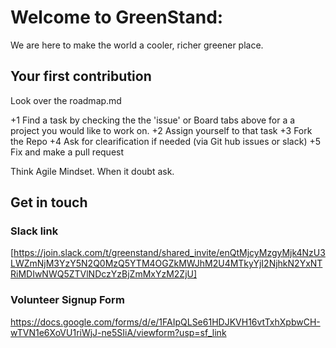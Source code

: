 # Welcome to GreenStand:
We are here to make the world a cooler, richer greener place. 

## Your first contribution
Look over the roadmap.md

+1 Find a task by checking the the 'issue' or Board tabs above for a a project you would like to work on. 
+2 Assign yourself to that task
+3 Fork the Repo
+4 Ask for clearification if needed (via Git hub issues or slack) 
+5 Fix and make a pull request

Think Agile Mindset.  When it doubt ask.

## Get in touch

### Slack link 
[https://join.slack.com/t/greenstand/shared_invite/enQtMjcyMzgyMjk4NzU3LWZmNjM3YzY5N2Q0MzQ5YTM4OGZkMWJhM2U4MTkyYjI2NjhkN2YxNTRiMDIwNWQ5ZTVlNDczYzBjZmMxYzM2ZjU] 

### Volunteer Signup Form
https://docs.google.com/forms/d/e/1FAIpQLSe61HDJKVH16vtTxhXpbwCH-wTVN1e6XoVU1riWjJ-ne5SIiA/viewform?usp=sf_link
